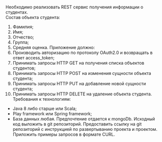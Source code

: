 Необходимо	реализовать	REST	сервис	получения	информации	о студентах.		
Состав	объекта	студента:
1.	Фамилия;
2.	Имя;
3.	Отчество;
4.	Группа;
5.	Средняя	оценка.
      Приложение	должно:
1.	Производить	авторизацию	по	протоколу	OAuth2.0	и	возвращать	в ответ	access_token;
2.	Принимать	запросы	HTTP	GET	на	получения	списка	объектов студентов;
3.	Принимать	запросы	HTTP	POST	на	изменения	сущности	объекта студента;
4.	Принимать	запросы	HTTP	PUT	на	добавление	новой	сущности	студента;
5.	Принимать	запросы	HTTP	DELETE	на	удаление	объекта	студента.
      Требования	к	технологиям:
-	Java	8	либо	старше	или	Scala;
-	Play framework или Spring framework;
-	База	данных	любая.	Предпочтение	отдается	к	mongoDb.
     Исходный	код	выложить	в	git	репозиторий.
     Предоставить	ссылку	на	git	репозиторий	с	инструкцией	по	развертыванию	проекта	и	проектом.	Приложить	примеры	запросов	в	формате	CURL. 
